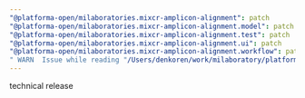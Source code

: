 ```yaml
---
"@platforma-open/milaboratories.mixcr-amplicon-alignment": patch
"@platforma-open/milaboratories.mixcr-amplicon-alignment.model": patch
"@platforma-open/milaboratories.mixcr-amplicon-alignment.test": patch
"@platforma-open/milaboratories.mixcr-amplicon-alignment.ui": patch
"@platforma-open/milaboratories.mixcr-amplicon-alignment.workflow": patch
" WARN  Issue while reading "/Users/denkoren/work/milaboratory/platforma/platforma-open/mixcr-amplicon-alignment/.npmrc". Failed to replace env in config: ${NPMJS_TOKEN}": patch
---
```


technical release
